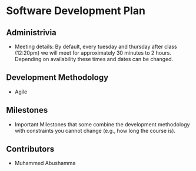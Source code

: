 # Software Development Plan

## Administrivia
* Meeting details: By default, every tuesday and thursday after class (12:20pm) we will meet for approximately 30 minutes to 2 hours. Depending on availability these times and dates can be changed. 

## Development Methodology
* Agile 

## Milestones
* Important Milestones that some combine the development methodology with constraints you cannot change (e.g., how long the course is).

## Contributors
* Muhammed Abushamma
